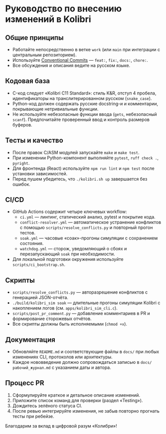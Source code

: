 # Руководство по внесению изменений в Kolibri

## Общие принципы
- Работайте непосредственно в ветке `work` (или `main` при интеграции с центральным репозиторием).
- Используйте [Conventional Commits](https://www.conventionalcommits.org/ru/v1.0.0/) — `feat:`, `fix:`, `docs:`, `chore:`.
- Все обсуждения и описания ведите на русском языке.

## Кодовая база
- C-код следует «Kolibri C11 Standard»: стиль K&R, отступ 4 пробела, идентификаторы на транслитерированном русском (`snake_case`).
- Python-код должен содержать русские docstring-и и комментарии, покрывающие нетривиальные функции.
- Не используйте небезопасные функции ввода (`gets`, небезопасный `scanf`). Предпочитайте проверенный ввод и контроль размеров буферов.

## Тесты и качество
- После правок C/ASM модулей запускайте `make` и `make test`.
- При изменении Python-компонент выполняйте `pytest`, `ruff check .`, `pyright`.
- Для фронтенда (React) используйте `npm run lint` и `npm test` после установки зависимостей.
- Перед пушем убедитесь, что `./kolibri.sh up` завершается без ошибок.

## CI/CD
- GitHub Actions содержит четыре ключевых workflow:
  - `ci.yml` — линтинг, статический анализ, pytest и покрытие кода.
  - `conflict-resolver.yml` — автоматическое устранение конфликтов с помощью `scripts/resolve_conflicts.py` и повторный прогон тестов.
  - `soak.yml` — часовые «соак»-прогоны симуляции с сохранением состояния.
  - `watchdog.yml` — сторож, уведомляющий о сбоях и перезапускающий `soak` при необходимости.
- Для локальной подготовки окружения используйте `scripts/ci_bootstrap.sh`.

## Скрипты
- `scripts/resolve_conflicts.py` — авторазрешение конфликтов с генерацией JSON-отчёта.
- `./build/kolibri_sim soak` — длительные прогоны симуляции Kolibri с накоплением логов (см. `apps/kolibri_sim_cli.c`).
- `scripts/post_pr_comment.py` — добавление комментариев в PR и формирование сторожевых отчётов.
- Все скрипты должны быть исполняемыми (`chmod +x`).

## Документация
- Обновляйте `README.md` и соответствующие файлы в `docs/` при любых изменениях CLI, протоколов или архитектуры.
- Каждое нововведение должно сопровождаться записью в `docs/рабочий_журнал.md` с указанием даты и автора.

## Процесс PR
1. Сформулируйте краткое и детальное описание изменений.
2. Приложите список команд для проверки (раздел «Testing»).
3. Дождитесь зелёного статуса CI.
4. После ревью интегрируйте изменения, не забыв повторно прогнать тесты при ребейзе.

Благодарим за вклад в цифровой разум «Колибри»!
